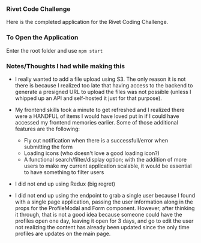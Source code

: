 ### Rivet Code Challenge

Here is the completed application for the Rivet Coding Challenge.

### To Open the Application

Enter the root folder and use `npm start`

### Notes/Thoughts I had while making this

- I really wanted to add a file upload using S3. The only reason it is not there is because I realized too late that having access to the backend to generate a presigned URL to upload the files was not possible (unless I whipped up an API and self-hosted it just for that purpose).

- My frontend skills took a minute to get refreshed and I realized there were a HANDFUL of items I would have loved put in if I could have accessed my frontend memories earlier. Some of those additional features are the following:
  * Fly out notification when there is a successfull/error when submitting the form
  * Loading icons (who doesn't love a good loading icon?)
  * A functional search/filter/display option; with the addition of more users to make my current application scalable, it would be essential to have something to filter users

- I did not end up using Redux (big regret)

- I did not end up using the endpoint to grab a single user because I found with a single page application, passing the user information along in the props for the ProfileModal and Form component. However, after thinking it through, that is not a good idea because someone could have the profiles open one day, leaving it open for 3 days, and go to edit the user not realizing the content has already been updated since the only time profiles are updates on the main page.